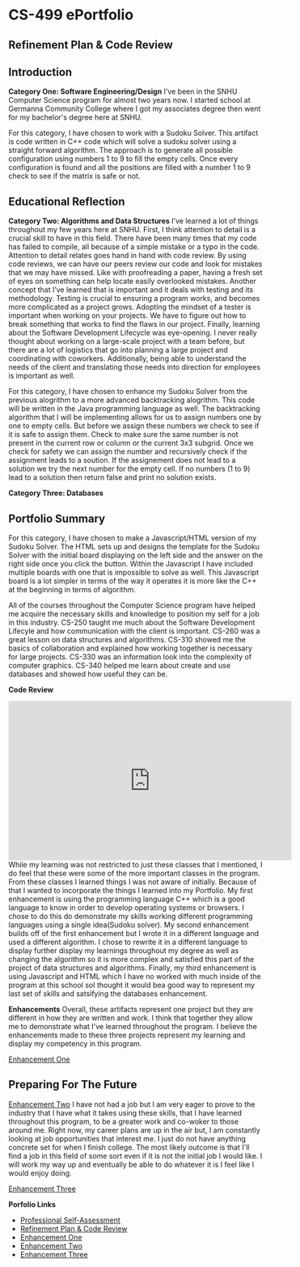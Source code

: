 # CS-499 ePortfolio

## Refinement Plan & Code Review
## Introduction

**Category One: Software Engineering/Design**
I’ve been in the SNHU Computer Science program for almost two years now. I started school at Germanna Community College where I got my associates degree then went for my bachelor's degree here at SNHU. 

For this category, I have chosen to work with a Sudoku Solver. This artifact is code written in C++ code which will solve a sudoku solver using a straight forward algorithm. The approach is to generate all possible configuration using numbers 1 to 9 to fill the empty cells. Once every configuration is found and all the positions are filled with a number 1 to 9 check to see if the matrix is safe or not.
## Educational Reflection

**Category Two: Algorithms and Data Structures**
I’ve learned a lot of things throughout my few years here at SNHU. First, I think attention to detail is a crucial skill to have in this field. There have been many times that my code has failed to compile, all because of a simple mistake or a typo in the code. Attention to detail relates goes hand in hand with code review. By using code reviews, we can have our peers review our code and look for mistakes that we may have missed. Like with proofreading a paper, having a fresh set of eyes on something can help locate easily overlooked mistakes. Another concept that I’ve learned that is important and it deals with testing and its methodology. Testing is crucial to ensuring a program works, and becomes more complicated as a project grows. Adopting the mindset of a tester is important when working on your projects. We have to figure out how to break something that works to find the flaws in our project. Finally, learning about the Software Development Lifecycle was eye-opening. I never really thought about working on a large-scale project with a team before, but there are a lot of logistics that go into planning a large project and coordinating with coworkers. Additionally, being able to understand the needs of the client and translating those needs into direction for employees is important as well.

For this category, I have chosen to enhance my Sudoku Solver from the previous alogrithm to a more advanced backtracking alogrithm. This code will be written in the Java programming language as well. The backtracking algorithm that I will be implementing allows for us to assign numbers one by one to empty cells. But before we assign these numbers we check to see if it is safe to assign them. Check to make sure the same number is not present in the current row or column or the current 3x3 subgrid. Once we check for safety we can assign the number and recursively check if the assignment leads to a soution. If the assignement does not lead to a solution we try the next number for the empty cell. If no numbers (1 to 9) lead to a solution then return false and print no solution exists.

**Category Three: Databases**
## Portfolio Summary

For this category, I have chosen to make a Javascript/HTML version of my Sudoku Solver. The HTML sets up and designs the template for the Sudoku Solver with the initial board displaying on the left side and the answer on the right side once you click the button. Within the Javascript I have included multiple boards with one that is impossible to solve as well. This Javascript board is a lot simpler in terms of the way it operates it is more like the C++ at the beginning in terms of algorithm. 

All of the courses throughout the Computer Science program have helped me acquire the necessary skills and knowledge to position my self for a job in this industry. CS-250 taught me much about the Software Development Lifecyle and how communication with the client is important. CS-260 was a great lesson on data structures and algorithms. CS-310 showed me the basics of collaboration and explained how working together is necessary for large projects. CS-330 was an information look into the complexity of computer graphics. CS-340 helped me learn about create and use databases and showed how useful they can be.

**Code Review**
<div align="center">
  <iframe 
        width="560" 
        height="315" 
        src="https://www.youtube.com/embed/tKGPdE-46Qg" 
        frameborder="0" 
        allow="autoplay; encrypted-media" 
        allowfullscreen="">
  </iframe>
</div>
While my learning was not restricted to just these classes that I mentioned, I do feel that these were some of the more important classes in the program. From these classes I learned things I was not aware of initially. Because of that I wanted to incorporate the things I learned into my Portfolio. My first enhancement is using the programming language C++ which is a good language to know in order to develop operating systems or browsers. I chose to do this do demonstrate my skills working different programming languages using a single idea(Sudoku solver). My second enhancement builds off of the first enhancement but I wrote it in a different language and used a different algorithm. I chose to rewrite it in a different language to display further display my learnings throughout my degree as well as changing the algorithm so it is more complex and satisfied this part of the project of data structures and algorithms. Finally, my third enhancement is using Javascript and HTML which I have no worked with much inside of the program at this school soI thought it would bea good way to represent my last set of skills and satsifying the databases enhancement.

**Enhancements**
Overall, these artifacts represent one project but they are different in how they are written and work. I think that together they allow me to demonstrate what I've learned throughout the program. I believe the enhancements made to these three projects represent my learning and display my competency in this program.

[Enhancement One](https://xyph9r.github.io/EnhancementOne.html)
## Preparing For The Future

[Enhancement Two](https://xyph9r.github.io/EnhancementTwo.html)
I have not had a job but I am very eager to prove to the industry that I have what it takes using these skills, that I have learned throughout this program, to be a greater work and co-woker to those around me. Right now, my career plans are up in the air but, I am constantly looking at job opportunities that interest me. I just do not have anything concrete set for when I finish college. The most likely outcome is that I'll find a job in this field of some sort even if it is not the initial job I would like. I will work my way up and eventually be able to do whatever it is I feel like I would enjoy doing.  

[Enhancement Three](https://xyph9r.github.io/EnhancementThree.html)

**Porfolio Links**<br>
* [Professional Self-Assessment](https://xyph9r.github.io//index.html)<br>
* [Refinement Plan & Code Review](https://xyph9r.github.io/CodeReview.html)<br>
* [Enhancement One](https://xyph9r.github.io/EnhancementOne.html)<br>
* [Enhancement Two](https://xyph9r.github.io/EnhancementTwo.html)<br>
* [Enhancement Three](https://xyph9r.github.io/EnhancementThree.html)

